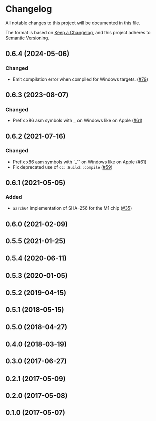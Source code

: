 # Changelog

All notable changes to this project will be documented in this file.

The format is based on [Keep a Changelog](https://keepachangelog.com/en/1.0.0/),
and this project adheres to [Semantic Versioning](https://semver.org/spec/v2.0.0.html).

## 0.6.4 (2024-05-06)
### Changed
- Emit compilation error when compiled for Windows targets. ([#79])

[#79]: https://github.com/RustCrypto/asm-hashes/pull/79

## 0.6.3 (2023-08-07)
### Changed
- Prefix x86 asm symbols with `_` on Windows like on Apple ([#61])

[#61]: https://github.com/RustCrypto/asm-hashes/pull/61

## 0.6.2 (2021-07-16)
### Changed
- Prefix x86 asm symbols with `_`` on Windows like on Apple ([#61])
- Fix deprecated use of `cc::Build::compile` ([#59])

[#61]: https://github.com/RustCrypto/asm-hashes/pull/61
[#59]: https://github.com/RustCrypto/asm-hashes/pull/59

## 0.6.1 (2021-05-05)
### Added
- `aarch64` implementation of SHA-256 for the M1 chip ([#35])

[#35]: https://github.com/RustCrypto/asm-hashes/pull/35

## 0.6.0 (2021-02-09)

## 0.5.5 (2021-01-25)

## 0.5.4 (2020-06-11)

## 0.5.3 (2020-01-05)

## 0.5.2 (2019-04-15)

## 0.5.1 (2018-05-15)

## 0.5.0 (2018-04-27)

## 0.4.0 (2018-03-19)

## 0.3.0 (2017-06-27)

## 0.2.1 (2017-05-09)

## 0.2.0 (2017-05-08)

## 0.1.0 (2017-05-07)
